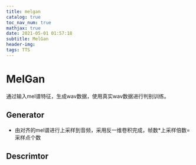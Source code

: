 ```yaml
---
title: melgan
catalog: true
toc_nav_num: true
mathjax: true
date: 2021-05-01 01:57:18
subtitle: MelGan
header-img:
tags: TTS
---
```


# MelGan
通过输入mel谱特征，生成wav数据，使用真实wav数据进行判别训练。
## Generator
- 由对齐的mel谱进行上采样到音频，采用反一维卷积完成，帧数*上采样倍数=采样点个数

## Descrimtor 
